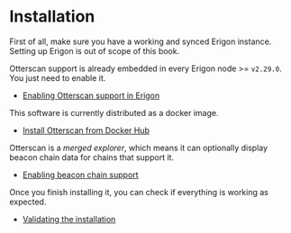 # Installation

First of all, make sure you have a working and synced Erigon instance. Setting up Erigon is out of scope of this book.

Otterscan support is already embedded in every Erigon node >= `v2.29.0`. You just need to enable it.

- [Enabling Otterscan support in Erigon](./erigon.md)

This software is currently distributed as a docker image.

- [Install Otterscan from Docker Hub](./dockerhub.md)

Otterscan is a *merged explorer*, which means it can optionally display beacon chain data for chains that support it.

- [Enabling beacon chain support](./beacon-chain/)

Once you finish installing it, you can check if everything is working as expected.

- [Validating the installation](./validating.md)